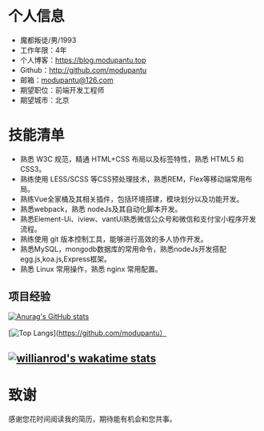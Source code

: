 # 个人信息

 - 魔都叛徒/男/1993
 - 工作年限：4年
 - 个人博客：https://blog.modupantu.top
 - Github：http://github.com/modupantu
- 邮箱：modupantu@126.com
 - 期望职位：前端开发工程师
 - 期望城市：北京

# 技能清单
- 熟悉 W3C 规范，精通 HTML+CSS 布局以及标签特性，熟悉 HTML5 和 CSS3。
- 熟练使用 LESS/SCSS 等CSS预处理技术，熟悉REM，Flex等移动端常用布局。
- 熟练Vue全家桶及其相关插件，包括环境搭建，模块划分以及功能开发。
- 熟悉webpack，熟悉 nodeJs及其自动化脚本开发。
- 熟悉Element-Ui、iview、vantUi熟悉微信公众号和微信和支付宝小程序开发流程。
- 熟练使用 git 版本控制工具，能够进行高效的多人协作开发。
- 熟悉MySQL，mongodb数据库的常用命令，熟悉nodeJs开发搭配egg.js,koa.js,Express框架。
- 熟悉 Linux 常用操作，熟悉 nginx 常用配置。
## 项目经验

[![Anurag's GitHub stats](https://github-readme-stats.vercel.app/api?username=modupantu&count_private=true&show_icons=true&theme=radical)](https://github.com/modupantu)

[![Top Langs ](https://github-readme-stats.vercel.app/api/top-langs/?username=modupantu&layout=compact)](https://github.com/modupantu）

[![willianrod's wakatime stats](https://github-readme-stats.vercel.app/api/wakatime?username=modupantu)](https://github.com/modupantu)
---      
# 致谢
感谢您花时间阅读我的简历，期待能有机会和您共事。
